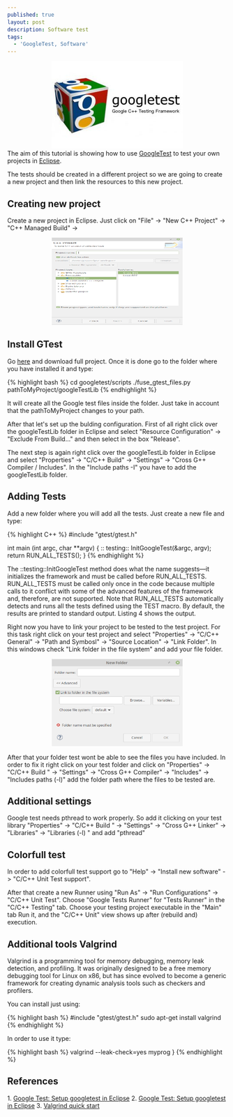 ```yaml
---
published: true
layout: post
description: Software test
tags:
  - 'GoogleTest, Software'
---
```

<center><img src="/images/google-c-testing-framework-gtesk-300x200.jpg" width="300" height="200"></center>
The aim of this tutorial is showing how to use <a href="https://github.com/google/googletest" target="_blank">GoogleTest</a> to test your own projects in <a href="https://www.eclipse.org/" target="_blank">Eclipse</a>.
  
<!-- more -->

The tests should be created in a different project so we are going to create a new project and then link the resources to this new project.

<h2> Creating new project </h2>

Create a new project in Eclipse. Just click on "File" -> "New C++ Project" -> "C++ Managed Build" -> 
<center><img src="/images/NewC++Project.png" width="300" height="200"></center>

<h2>Install GTest</h2>

Go <a href="https://github.com/google/googletest" target="_blank">here</a> and download full project. Once it is done go to the folder where you have installed it and type:

{% highlight bash %}
cd googletest/scripts
./fuse_gtest_files.py pathToMyProject/googleTestLib
{% endhighlight %}

It will create all the Google test files inside the folder. Just take in account that the pathToMyProject changes to your path. 

After that let's set up the bulding configuration. First of all right click over the googleTestLib folder in Eclipse and select "Resource Configuration" -> "Exclude From Build..." and then select in the box "Release". 

The next step is again right click over the googleTestLib folder in Eclipse and select "Properties" -> "C/C++ Build" -> "Settings" -> "Cross G++ Compiler / Includes". In the "Include paths -I" you have to add the googleTestLib folder.  

<h2>Adding Tests</h2>

Add a new folder where you will add all the tests. Just create a new file and type:

{% highlight C++ %}
#include "gtest/gtest.h"

int main (int argc, char **argv) {
	:: testing:: InitGoogleTest(&argc, argv);
	return RUN_ALL_TESTS();
}
{% endhighlight %}

The ::testing::InitGoogleTest method does what the name suggests—it initializes the framework and must be called before RUN_ALL_TESTS. RUN_ALL_TESTS must be called only once in the code because multiple calls to it conflict with some of the advanced features of the framework and, therefore, are not supported. Note that RUN_ALL_TESTS automatically detects and runs all the tests defined using the TEST macro. By default, the results are printed to standard output. Listing 4 shows the output.

Right now you have to link your project to be tested to the test project. For this task right click on your test project and select "Properties" -> "C/C++ General" -> "Path and Symbosl" -> "Source Location" -> "Link Folder". In this windows check "Link folder in the file system" and add your file folder. 

<center><img src="/images/LinkFolder.png" width="300" height="200"></center>

After that your folder test wont be able to see the files you have included. In order to fix it right click on your test folder and click on "Properties" -> "C/C++ Build " -> "Settings" -> "Cross G++ Compiler" -> "Includes" -> "Includes paths (-l)" add the folder path where the files to be tested are.

<h2> Additional settings </h2>

Google test needs pthread to work properly. So add it clicking on your test library "Properties" -> "C/C++ Build " -> "Settings" -> "Cross G++ Linker" -> "Libraries" -> "Libraries (-l) " and add "pthread"


<h2> Colorfull test </h2>

In order to add colorfull test support go to "Help" -> "Install new software" -> "C/C++ Unit Test support". 

After that create a new Runner using "Run As" -> "Run Configurations" -> "C/C++ Unit Test". Choose "Google Tests Runner" for "Tests Runner" in the "C/C++ Testing" tab. Choose your testing project executable in the "Main" tab
Run it, and the "C/C++ Unit" view shows up after (rebuild and) execution.

<h2> Additional tools Valgrind</h2>

Valgrind is a programming tool for memory debugging, memory leak detection, and profiling. It was originally designed to be a free memory debugging tool for Linux on x86, but has since evolved to become a generic framework for creating dynamic analysis tools such as checkers and profilers. 

You can install just using:

{% highlight bash %}
#include "gtest/gtest.h"
sudo apt-get install valgrind
{% endhighlight %}

In order to use it type:

{% highlight bash %}
valgrind --leak-check=yes myprog
}
{% endhighlight %}
  

<h2>References</h2>
1. <a href="https://www.youtube.com/watch?v=y9sGAF1k63o" target="_blank">Google Test: Setup googletest in Eclipse</a>
2. <a href="https://www.ibm.com/developerworks/aix/library/au-googletestingframework.html" target="_blank">Google Test: Setup googletest in Eclipse</a>
3. <a href="http://valgrind.org/docs/manual/quick-start.html" target="_blank">Valgrind quick start</a>
